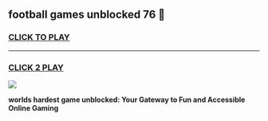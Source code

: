 
## football games unblocked 76 👋
<h3>
<a href="https://premium.freeplayer.one?title=football_games_unblocked_76&ref=13F">CLICK TO PLAY</a></h3>
<hr>

<h3>
<a href="https://premium.freeplayer.one?title=football_games_unblocked_76&ref=13F">CLICK 2 PLAY</a>
  
</h3>

<a href="https://premium.freeplayer.one?title=football_games_unblocked_76&ref=12F/"><img src="https://clearcache.store/games.png"></a>


**worlds hardest game unblocked: Your Gateway to Fun and Accessible Online Gaming**
